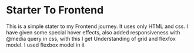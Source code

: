 # Starter To Frontend
This is a simple stater to my Frontend journey. 
It uses only HTML and css.
I have given some special hover effects,
also added responsiveness with @media query in css,
with this I get Understanding of grid and flexfox model.
I used flexbox model in it
